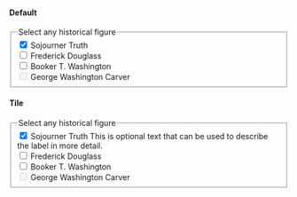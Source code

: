 
<h4 class="site-preview-heading">Default</h4>
<form class="usa-form">
  <fieldset class="usa-fieldset">
    <legend class="usa-legend">Select any historical figure</legend>
    <div class="usa-checkbox">
      <input class="usa-checkbox__input" id="check-historical-truth" type="checkbox" name="historical-figures" value="sojourner-truth" checked>
      <label class="usa-checkbox__label" for="check-historical-truth">Sojourner Truth</label>
    </div>
    <div class="usa-checkbox">
      <input class="usa-checkbox__input" id="check-historical-douglass" type="checkbox" name="historical-figures" value="frederick-douglass">
      <label class="usa-checkbox__label" for="check-historical-douglass">Frederick Douglass</label>
    </div>
    <div class="usa-checkbox">
      <input class="usa-checkbox__input" id="check-historical-washington" type="checkbox" name="historical-figures" value="booker-t-washington">
      <label class="usa-checkbox__label" for="check-historical-washington">Booker T. Washington</label>
    </div>
    <div class="usa-checkbox">
      <input class="usa-checkbox__input" id="check-historical-carver" type="checkbox" name="historical-figures" value="george-washington-carver" disabled>
      <label class="usa-checkbox__label" for="check-historical-carver">George Washington Carver</label>
    </div>
  </fieldset>
</form>

<h4 class="site-preview-heading">Tile</h4>
<form class="usa-form">
  <fieldset class="usa-fieldset">
    <legend class="usa-legend">Select any historical figure</legend>
    <div class="usa-checkbox">
      <input class="usa-checkbox__input usa-checkbox__input--tile" id="check-historical-truth-2" type="checkbox" name="historical-figures-2" value="sojourner-truth" checked>
      <label class="usa-checkbox__label" for="check-historical-truth-2">Sojourner Truth <span class="usa-checkbox__label-description">This is optional text that can be used to describe the label in more detail.</span></label>
    </div>
    <div class="usa-checkbox">
      <input class="usa-checkbox__input usa-checkbox__input--tile" id="check-historical-douglass-2" type="checkbox" name="historical-figures-2" value="frederick-douglass">
      <label class="usa-checkbox__label" for="check-historical-douglass-2">Frederick Douglass</label>
    </div>
    <div class="usa-checkbox">
      <input class="usa-checkbox__input usa-checkbox__input--tile" id="check-historical-washington-2" type="checkbox" name="historical-figures-2" value="booker-t-washington">
      <label class="usa-checkbox__label" for="check-historical-washington-2">Booker T. Washington</label>
    </div>
    <div class="usa-checkbox">
      <input class="usa-checkbox__input usa-checkbox__input--tile" id="check-historical-carver-2" type="checkbox" name="historical-figures-2"  value="george-washington-carver" disabled>
      <label class="usa-checkbox__label" for="check-historical-carver-2">George Washington Carver</label>
    </div>
  </fieldset>
</form>